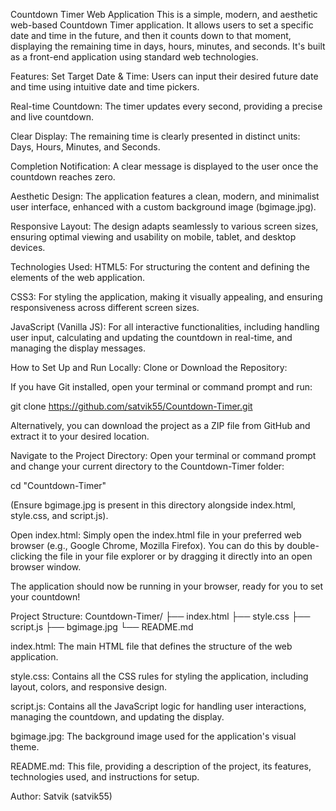 Countdown Timer Web Application
This is a simple, modern, and aesthetic web-based Countdown Timer application. It allows users to set a specific date and time in the future, and then it counts down to that moment, displaying the remaining time in days, hours, minutes, and seconds. It's built as a front-end application using standard web technologies.

Features:
Set Target Date & Time: Users can input their desired future date and time using intuitive date and time pickers.

Real-time Countdown: The timer updates every second, providing a precise and live countdown.

Clear Display: The remaining time is clearly presented in distinct units: Days, Hours, Minutes, and Seconds.

Completion Notification: A clear message is displayed to the user once the countdown reaches zero.

Aesthetic Design: The application features a clean, modern, and minimalist user interface, enhanced with a custom background image (bgimage.jpg).

Responsive Layout: The design adapts seamlessly to various screen sizes, ensuring optimal viewing and usability on mobile, tablet, and desktop devices.

Technologies Used:
HTML5: For structuring the content and defining the elements of the web application.

CSS3: For styling the application, making it visually appealing, and ensuring responsiveness across different screen sizes.

JavaScript (Vanilla JS): For all interactive functionalities, including handling user input, calculating and updating the countdown in real-time, and managing the display messages.

How to Set Up and Run Locally:
Clone or Download the Repository:

If you have Git installed, open your terminal or command prompt and run:

git clone https://github.com/satvik55/Countdown-Timer.git

Alternatively, you can download the project as a ZIP file from GitHub and extract it to your desired location.

Navigate to the Project Directory:
Open your terminal or command prompt and change your current directory to the Countdown-Timer folder:

cd "Countdown-Timer"

(Ensure bgimage.jpg is present in this directory alongside index.html, style.css, and script.js).

Open index.html:
Simply open the index.html file in your preferred web browser (e.g., Google Chrome, Mozilla Firefox). You can do this by double-clicking the file in your file explorer or by dragging it directly into an open browser window.

The application should now be running in your browser, ready for you to set your countdown!

Project Structure:
Countdown-Timer/
├── index.html
├── style.css
├── script.js
├── bgimage.jpg
└── README.md

index.html: The main HTML file that defines the structure of the web application.

style.css: Contains all the CSS rules for styling the application, including layout, colors, and responsive design.

script.js: Contains all the JavaScript logic for handling user interactions, managing the countdown, and updating the display.

bgimage.jpg: The background image used for the application's visual theme.

README.md: This file, providing a description of the project, its features, technologies used, and instructions for setup.

Author:
Satvik (satvik55)
